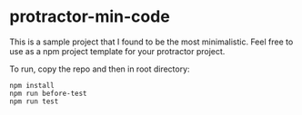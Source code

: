 # protractor-min-code
This is a sample project that I found to be the most minimalistic. Feel free to use as a npm project template for your protractor project.

To run, copy the repo and then in root directory:
``` 
npm install
npm run before-test
npm run test
```
